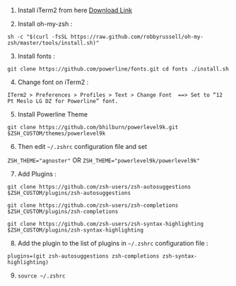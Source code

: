 1. Install iTerm2 from here [Download Link](https://www.iterm2.com/)

2. Install oh-my-zsh :

 `sh -c "$(curl -fsSL https://raw.github.com/robbyrussell/oh-my-zsh/master/tools/install.sh)"`
 
3. Install fonts :

 `git clone https://github.com/powerline/fonts.git
 cd fonts
 ./install.sh`

4. Change font on iTerm2 :

 `ITerm2 > Preferences > Profiles > Text > Change Font  ==> Set to “12 Pt Meslo LG DZ for Powerline” font.`

5. Install Powerline Theme

 `git clone https://github.com/bhilburn/powerlevel9k.git $ZSH_CUSTOM/themes/powerlevel9k`

6. Then edit `~/.zshrc` configuration file and set

 `ZSH_THEME="agnoster"` OR `ZSH_THEME="powerlevel9k/powerlevel9k"`

7. Add Plugins :

 `git clone https://github.com/zsh-users/zsh-autosuggestions $ZSH_CUSTOM/plugins/zsh-autosuggestions`
 
 `git clone https://github.com/zsh-users/zsh-completions $ZSH_CUSTOM/plugins/zsh-completions`
 
 `git clone https://github.com/zsh-users/zsh-syntax-highlighting $ZSH_CUSTOM/plugins/zsh-syntax-highlighting`

8. Add the plugin to the list of plugins in `~/.zshrc` configuration file :

 `plugins=(git zsh-autosuggestions zsh-completions zsh-syntax-highlighting)`
 
9. `source ~/.zshrc`
